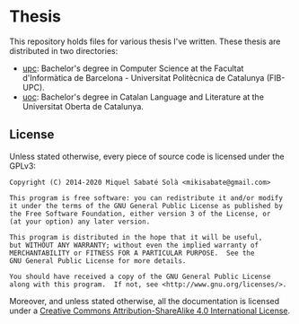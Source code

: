 # Thesis

This repository holds files for various thesis I've written. These thesis are distributed in two directories:

- [upc](./upc): Bachelor's degree in Computer Science at the Facultat d'Informàtica de Barcelona - Universitat Politècnica de Catalunya (FIB-UPC).
- [uoc](./uoc): Bachelor's degree in Catalan Language and Literature at the Universitat Oberta de Catalunya.

## License

Unless stated otherwise, every piece of source code is licensed under the GPLv3:

```
Copyright (C) 2014-2020 Miquel Sabaté Solà <mikisabate@gmail.com>

This program is free software: you can redistribute it and/or modify
it under the terms of the GNU General Public License as published by
the Free Software Foundation, either version 3 of the License, or
(at your option) any later version.

This program is distributed in the hope that it will be useful,
but WITHOUT ANY WARRANTY; without even the implied warranty of
MERCHANTABILITY or FITNESS FOR A PARTICULAR PURPOSE.  See the
GNU General Public License for more details.

You should have received a copy of the GNU General Public License
along with this program.  If not, see <http://www.gnu.org/licenses/>.
```

Moreover, and unless stated otherwise, all the documentation is licensed under a [Creative Commons Attribution-ShareAlike 4.0 International License](https://creativecommons.org/licenses/by-sa/4.0/).
